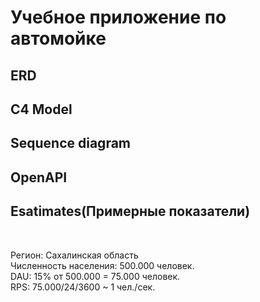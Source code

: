 # <h1>Учебное приложение по автомойке</h1>




## <h2>ERD</h2>

## <h2>C4 Model</h2>

## <h2>Sequence diagram</h2>

## <h2>OpenAPI</h2>





## <h2>Esatimates(Примерные показатели)</h2> <br>
Регион: Сахалинская область <br>
Численность населения: 500.000 человек. <br>
DAU: 15% от 500.000 = 75.000 человек. <br>
RPS: 75.000/24/3600 ~ 1 чел./сек. <br>
 

